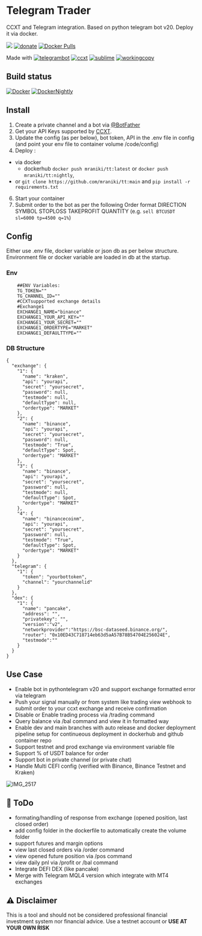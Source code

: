 # Telegram Trader
 CCXT and Telegram integration. Based on python telegram bot v20. 
 Deploy it via docker. 

[![](https://badgen.net/badge/icon/TT/E2B13C?icon=bitcoin&label)](https://github.com/mraniki/tt)
[![donate](https://badgen.net/badge/icon/coindrop/6F4E37?icon=buymeacoffee&label)](https://coindrop.to/mraniki) 
[![Docker Pulls](https://badgen.net/docker/pulls/mraniki/tt)](https://hub.docker.com/r/mraniki/tt)



Made with
[![telegrambot](https://badgen.net/badge/icon/telegrambot?icon=telegram&label)](https://t.me/pythontelegrambotchannel)
[![ccxt](https://badgen.net/badge/icon/ccxt/black?icon=libraries&label)](https://github.com/ccxt/ccxt)
[![sublime](https://badgen.net/badge/icon/sublime/F96854?icon=terminal&label)](https://www.sublimetext.com/)
[![workingcopy](https://badgen.net/badge/icon/workingcopy/16DCCD?icon=github&label)](https://workingcopy.app/)

## Build status
[![Docker](https://github.com/mraniki/tt/actions/workflows/DockerHub.yml/badge.svg)](https://github.com/mraniki/tt/actions/workflows/DockerHub.yml) [![DockerNightly](https://github.com/mraniki/tt/actions/workflows/DockerHub_Dev.yml/badge.svg)](https://github.com/mraniki/tt/actions/workflows/DockerHub_Dev.yml)

## Install
1) Create a private channel and a bot via [@BotFather ](https://core.telegram.org/bots/tutorial)
2) Get your API Keys supported by [CCXT](https://github.com/ccxt/ccxt). 
3) Update the config (as per below), bot token, API in the .env file in config (and point your env file to container volume /code/config)
4) Deploy :
- via docker 
  - dockerhub `docker push mraniki/tt:latest` or `docker push mraniki/tt:nightly`,
- or `git clone https://github.com/mraniki/tt:main` and `pip install -r requirements.txt`
6) Start your container
7) Submit order to the bot as per the following Order format DIRECTION SYMBOL STOPLOSS TAKEPROFIT QUANTITY 
  (e.g. `sell BTCUSDT sl=6000 tp=4500 q=1%`) 

## Config
Either use .env file, docker variable or json db as per below structure.
Environment file or docker variable are loaded in db at the startup.

### Env

        ##ENV Variables:
        TG_TOKEN=""
        TG_CHANNEL_ID=""
        #CCXTsupported exchange details
        #Exchange1
        EXCHANGE1_NAME="binance"
        EXCHANGE1_YOUR_API_KEY=""
        EXCHANGE1_YOUR_SECRET=""
        EXCHANGE1_ORDERTYPE="MARKET"
        EXCHANGE1_DEFAULTTYPE=""

### DB Structure
    {
      "exchange": {
        "1": {
          "name": "kraken",
          "api": "yourapi",
          "secret": "yoursecret",
          "password": null,
          "testmode": null,
          "defaultType": null,
          "ordertype": "MARKET"
        },
        "2": {
          "name": "binance",
          "api": "yourapi",
          "secret": "yoursecret",
          "password": null,
          "testmode": "True",
          "defaultType": Spot,
          "ordertype": "MARKET"
        },
        "3": {
          "name": "binance",
          "api": "yourapi",
          "secret": "yoursecret",
          "password": null,
          "testmode": null,
          "defaultType": Spot,
          "ordertype": "MARKET"
        },
        "4": {
          "name": "binancecoinm",
          "api": "yourapi",
          "secret": "yoursecret",
          "password": null,
          "testmode": "True",
          "defaultType": Spot,
          "ordertype": "MARKET"
        }
      },
      "telegram": {
        "1": {
          "token": "yourbottoken",
          "channel": "yourchannelid"
        }
      },
      "dex": {
        "1": {
          "name": "pancake",
          "address": "",
          "privatekey": "",
          "version":"v2",
          "networkprovider":"https://bsc-dataseed.binance.org/",
          "router": "0x10ED43C718714eb63d5aA57B78B54704E256024E",
          "testmode":""
        }
      }
    }

 ## Use Case
 - Enable bot in pythontelegram v20 and support exchange formatted error via telegram
 - Push your signal manually or from system like trading view webhook to submit order to your ccxt exchange and receive confirmation
 - Disable or Enable trading process via /trading command
 - Query balance via /bal command and view it in formatted way
 - Enable dev and main branches with auto release and docker deployment pipeline setup for continueous deployment in dockerhub and github container repo
 - Support testnet and prod exchange via environment variable file
 - Support % of USDT balance for order
 - Support bot in private channel (or private chat)
 - Handle Multi CEFI config (verified with Binance, Binance Testnet and Kraken)

![IMG_2517](https://user-images.githubusercontent.com/8766259/199422978-dc3322d9-164b-42af-9cf2-84c6bc3dae29.jpg)

 ## 🚧 ToDo
- formating/handling of response from exchange (opened position, last closed order)
- add config folder in the dockerfile to automatically create the volume folder
- support futures and margin options
- view last closed orders via /order command 
- view opened future position via /pos command 
- view daily pnl via /profit or /bal command
- Integrate DEFI DEX (like pancake)
- Merge with Telegram MQL4 version which integrate with MT4 exchanges

 ## ⚠️ Disclaimer
 This is a tool and should not be considered professional financial investment system nor financial advice.
Use a testnet account or **USE AT YOUR OWN RISK**

